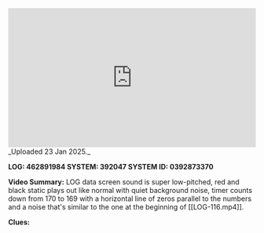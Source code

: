 
<iframe 
  src="https://drive.google.com/file/d/17zFjX5fafwVhBau-NyIPv2dpvvsDFWt4/preview" 
  style="width:100%; aspect-ratio:16/9; border:0;"
  allowfullscreen>
</iframe>
_Uploaded 23 Jan 2025._

**LOG: 462891984
SYSTEM: 392047
SYSTEM ID: 0392873370**

**Video Summary:** LOG data screen sound is super low-pitched, red and black static plays out like normal with quiet background noise, timer counts down from 170 to 169 with a horizontal line of zeros parallel to the numbers and a noise that's similar to the one at the beginning of [[LOG-116.mp4]].

**Clues:** 